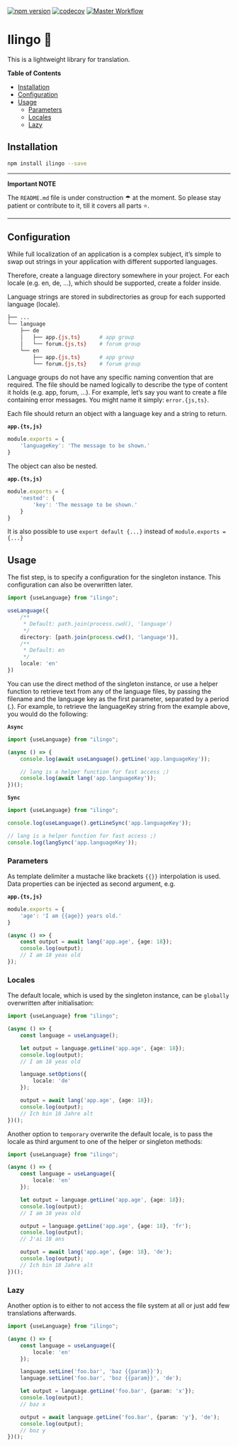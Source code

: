 [![npm version](https://badge.fury.io/js/ilingo.svg)](https://badge.fury.io/js/ilingo)
[![codecov](https://codecov.io/gh/tada5hi/ilingo/branch/master/graph/badge.svg?token=4KNSG8L13V)](https://codecov.io/gh/tada5hi/ilingo)
[![Master Workflow](https://github.com/tada5hi/ilingo/actions/workflows/main.yml/badge.svg)](https://github.com/tada5hi/ilingo)

# Ilingo 💬
This is a lightweight library for translation.

**Table of Contents**

- [Installation](#installation)
- [Configuration](#configuration)
- [Usage](#usage)
  - [Parameters](#parameters)
  - [Locales](#locales)
  - [Lazy](#lazy)
## Installation

```bash
npm install ilingo --save
```

---
**Important NOTE**

The `README.md` file is under construction ☂ at the moment.
So please stay patient or contribute to it, till it covers all parts ⭐.

---

## Configuration

While full localization of an application is a complex subject,
it’s simple to swap out strings in your application with different supported languages.

Therefore, create a language directory somewhere in your project.
For each locale (e.g. en, de, ...), which should be supported, create a folder inside.

Language strings are stored in subdirectories as group for each supported language (locale).

```bash
├── ...
└── language
    ├── de
    │   ├── app.{js,ts}      # app group
    │   └── forum.{js,ts}    # forum group
    └── en
        ├── app.{js,ts}      # app group
        └── forum.{js,ts}    # forum group
```

Language groups do not have any specific naming convention that are required.
The file should be named logically to describe the type of content it holds (e.g. app, forum, ...).
For example, let’s say you want to create a file containing error messages.
You might name it simply: `error.{js,ts}`.

Each file should return an object with a language key and a string to return.

**`app.{ts,js}`**
```typescript
module.exports = {
    'languageKey': 'The message to be shown.'
}
```

The object can also be nested.

**`app.{ts,js}`**
```typescript
module.exports = {
    'nested': {
        'key': 'The message to be shown.'
    }
}
```
It is also possible to use `export default {...}` instead of `module.exports = {...}`

## Usage

The fist step, is to specify a configuration for the singleton instance.
This configuration can also be overwritten later.

```typescript
import {useLanguage} from "ilingo";

useLanguage({
    /**
     * Default: path.join(process.cwd(), 'language')
     */
    directory: [path.join(process.cwd(), 'language')],
    /**
     * Default: en
     */
    locale: 'en'
})
```

You can use the direct method of the singleton instance, or use a helper function
to retrieve text from any of the language files,
by passing the filename and the language key as the first parameter, separated by a period (.).
For example, to retrieve the languageKey string from the example above, you would do the following:

**`Async`**

```typescript
import {useLanguage} from "ilingo";

(async () => {
    console.log(await useLanguage().getLine('app.languageKey'));

    // lang is a helper function for fast access ;)
    console.log(await lang('app.languageKey'));
})();
```

**`Sync`**

```typescript
import {useLanguage} from "ilingo";

console.log(useLanguage().getLineSync('app.languageKey'));

// lang is a helper function for fast access ;)
console.log(langSync('app.languageKey'));
```

### Parameters
As template delimiter a mustache like brackets `{{}}` interpolation is used.
Data properties can be injected as second argument, e.g.

**`app.{ts,js}`**
```typescript
module.exports = {
    'age': 'I am {{age}} years old.'
}
```

```typescript
(async () => {
    const output = await lang('app.age', {age: 18});
    console.log(output);
    // I am 18 yeas old
});
```

### Locales

The default locale, which is used by the singleton instance, can be `globally` overwritten after initialisation:

```typescript
import {useLanguage} from "ilingo";

(async () => {
    const language = useLanguage();

    let output = language.getLine('app.age', {age: 18});
    console.log(output);
    // I am 18 yeas old

    language.setOptions({
        locale: 'de'
    });

    output = await lang('app.age', {age: 18});
    console.log(output);
    // Ich bin 18 Jahre alt
})();
```

Another option to `temporary` overwrite the default locale, is to pass the locale as third argument
to one of the helper or singleton methods:

```typescript
import {useLanguage} from "ilingo";

(async () => {
    const language = useLanguage({
        locale: 'en'
    });

    let output = language.getLine('app.age', {age: 18});
    console.log(output);
    // I am 18 yeas old

    output = language.getLine('app.age', {age: 18}, 'fr');
    console.log(output);
    // J'ai 18 ans

    output = await lang('app.age', {age: 18}, 'de');
    console.log(output);
    // Ich bin 18 Jahre alt
})();
```

### Lazy

Another option is to either to not access the file system at all or just
add few translations afterwards.

```typescript
import {useLanguage} from "ilingo";

(async () => {
    const language = useLanguage({
        locale: 'en'
    });

    language.setLine('foo.bar', 'baz {{param}}');
    language.setLine('foo.bar', 'boz {{param}}', 'de');

    let output = language.getLine('foo.bar', {param: 'x'});
    console.log(output);
    // baz x

    output = await language.getLine('foo.bar', {param: 'y'}, 'de');
    console.log(output);
    // boz y
})();
```
